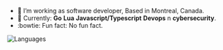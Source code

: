 - :helicopter: I’m working as software developer, Based in Montreal, Canada.
- :eyes: Currently: **Go** **Lua** **Javascript/Typescript** **Devops** n **cybersecurity**.
- :bowtie: Fun fact: No fun fact.

![Languages](https://github-readme-stats.vercel.app/api/top-langs/?username=azizgharbi&theme=merko)
